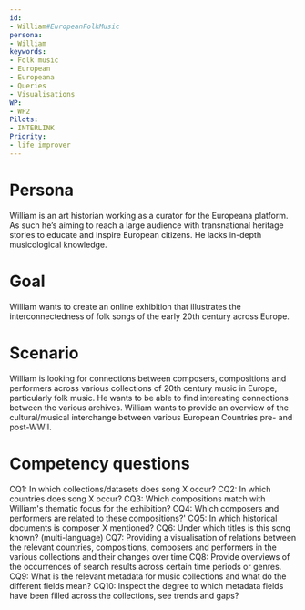 ```yaml
---
id:
- William#EuropeanFolkMusic
persona:
- William
keywords:
- Folk music
- European
- Europeana
- Queries
- Visualisations
WP:
- WP2
Pilots:
- INTERLINK
Priority:
- life improver
---
```


# Persona
William is an art historian working as a curator for the Europeana platform. As such he’s aiming to reach a large audience with transnational heritage stories to educate and inspire European citizens. He lacks in-depth musicological knowledge.

# Goal
William wants to create an online exhibition that illustrates the interconnectedness of folk songs of the early 20th century across Europe.

# Scenario
William is looking for connections between composers, compositions and performers across various collections of 20th century music in Europe, particularly folk music. He wants to be able to find interesting connections between the various archives. William wants to provide an overview of the cultural/musical interchange between various European Countries pre- and post-WWII.

# Competency questions
CQ1: In which collections/datasets does song X occur?
CQ2: In which countries does song X occur?
CQ3: Which compositions match with William's thematic focus for the exhibition?
CQ4: Which composers and performers are related to these compositions?'
CQ5: In which historical documents is composer X mentioned?
CQ6: Under which titles is this song known? (multi-language)
CQ7: Providing a visualisation of relations between the relevant countries, compositions, composers and performers in the various collections and their changes over time
CQ8: Provide overviews of the occurrences of search results across certain time periods or genres.
CQ9: What is the relevant metadata for music collections and what do the different fields mean?
CQ10: Inspect the degree to which metadata fields have been filled across the collections, see trends and gaps?
